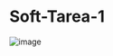 # Soft-Tarea-1
![image](https://github.com/nicolassplanass/Soft-Tarea-1/assets/162566287/55753ecb-c12a-4e03-bf4a-381d4f2fc891)
